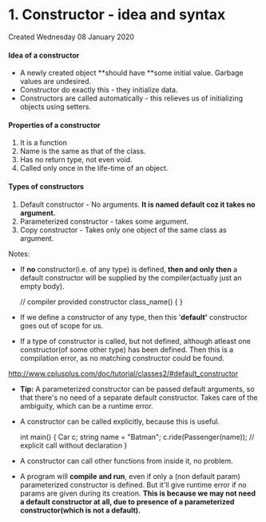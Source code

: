 # 1. Constructor - idea and syntax
Created Wednesday 08 January 2020

#### Idea of a constructor

* A newly created object **should have **some initial value. Garbage values are undesired.
* Constructor do exactly this - they initialize data.
* Constructors are called automatically - this relieves us of initializing objects using setters.


#### Properties of a constructor

1. It is a function
2. Name is the same as that of the class.
3. Has no return type, not even void.
4. Called only once in the life-time of an object.


#### Types of constructors

1. Default constructor - No arguments. **It is named default coz it takes no argument.**
2. Parameterized constructor -  takes some argument.
3. Copy constructor - Takes only one object of the same class as argument.


Notes:

* If **no** constructor(i.e. of any type) is defined, **then and only then** a default constructor will be supplied by the compiler(actually just an empty body). 

	// compiler provided constructor
	class_name()
	{
	}


* If we define a constructor of any type, then this '**default'** constructor goes out of scope for us.
* If a type of constructor is called, but not defined, although atleast one constructor(of some other type) has been defined. Then this is a compilation error, as no matching constructor could be found.

<http://www.cplusplus.com/doc/tutorial/classes2/#default_constructor>

* **Tip:** A parameterized constructor can be passed default arguments, so that there's no need of a separate default constructor. Takes care of the ambiguity, which can be a runtime error.
* A constructor can be called explicitly, because this is useful.

	int main()
	{
		Car c;
		string name = "Batman";
		c.ride(Passenger(name)); // explicit call without declaration
	}


* A constructor can call other functions from inside it, no problem.
* A program will **compile** **and run**, even if only a (non default param) parameterized constructor is defined. But it'll give runtime error if no params are given during its creation. **This is because we may not need a default constructor at all, due to presence of a parameterized constructor(which is not a default).**


